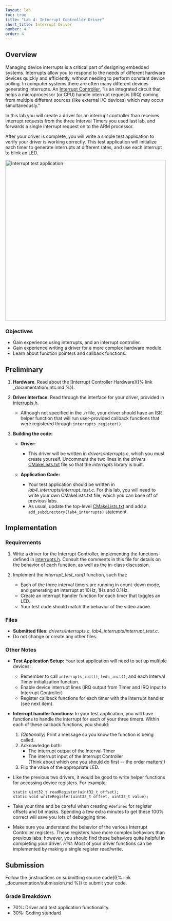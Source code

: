 ```yaml
---
layout: lab
toc: true
title: "Lab 4: Interrupt Controller Driver"
short_title: Interrupt Driver
number: 4
order: 4
---
```


## Overview


Managing device interrupts is a critical part of designing embedded systems.  Interrupts allow you to respond to the needs of different hardware devices quickly and efficiently, without needing to perform constant device polling.
In computer systems there are often many different devices generating interrupts.  An [Interrupt Controller](https://en.wikipedia.org/wiki/Programmable_interrupt_controller), "is an integrated circuit that helps a microprocessor (or CPU) handle interrupt requests (IRQ) coming from multiple different sources (like external I/O devices) which may occur simultaneously."  

In this lab you will create a driver for an interrupt controller than receives interrupt requests from the three Interval Timers you used last lab, and forwards a single interrupt request on to the ARM processor.

After your driver is complete, you will write a simple test application to verify your driver is working correctly.  This test application will initialize each timer to generate interrupts at different rates, and use each interrupt to blink an LED.

<img src="{% link media/interrupts/interrupt_test.gif %}" width="500" alt="Interrupt test application">

### Objectives

* Gain experience using interrupts, and an interrupt controller.
* Gain experience writing a driver for a more complex hardware module.
* Learn about function pointers and callback functions.

## Preliminary

1. **Hardware**. Read about the [Interrupt Controller Hardware]({% link _documentation/intc.md %}).

1. **Driver Interface**. Read through the interface for your driver, provided in [interrupts.h]({{site.github.fileurl}}/drivers/interrupts.h).
    * Although not specified in the *.h* file, your driver should have an ISR helper function that will run user-provided callback functions that were registered through `interrupts_register()`.

1. **Building the code:** 
    * **Driver:** 
        * This driver will be written in *drivers/interrupts.c*, which you must create yourself.  Uncomment the two lines in the *drivers* [CMakeLists.txt]({{site.github.fileurl}}/drivers/CMakeLists.txt) file so that the *interrupts* library is built.  

    * **Application Code:**
        * Your test application should be written in *lab4_interrupts/interrupt_test.c*.  For this lab, you will need to write your own CMakeLists.txt file, which you can base off of previous labs.
        * As usual, update the top-level [CMakeLists.txt]({{site.github.fileurl}}/CMakeLists.txt) and add a `add_subdirectory(lab4_interrupts)` statement.

## Implementation

### Requirements

1. Write a driver for the Interrupt Controller, implementing the functions defined in [interrupts.h]({{site.github.fileurl}}/drivers/interrupts.h).  Consult the comments in this file for details on the behavior of each function, as well as the in-class discussion.

1. Implement the *interrupt_test_run()* function, such that:
    * Each of the three interval timers are running in count-down mode, and generating an interrupt at 10Hz, 1Hz and 0.1Hz.
    * Create an interrupt handler function for each timer that toggles an LED.
    * Your test code should match the behavior of the video above.



### Files
  - **Submitted files:** *drivers/interrupts.c*, *lab4_interrupts/interrupt_test.c*.
  - Do not change or create any other files.

### Other Notes
* **Test Application Setup:** Your test application will need to set up multiple devices:
    * Remember to call `interrupts_init()`, `leds_init()`, and each Interval Timer initialization function.
    * Enable device interrupt lines (IRQ output from Timer and IRQ input to Interrupt Controller)
    * Register callback functions for each timer with the interrupt handler (see next item).

* **Interrupt handler functions:**  In your test application, you will have functions to handle the interrupt for each of your three timers.  Within each of these callback functions, you should:
    1. *(Optionally)* Print a message so you know the function is being called.
    1. Acknowledge both:
        * The interrupt output of the Interval Timer
        * The interrupt input of the Interrupt Controller        
        (Think about which one you should do first -- the order matters!)
    3. Flip the value of the appropriate LED.

* Like the previous two drivers, it would be good to write helper functions for accessing device registers.  For example:

      static uint32_t readRegister(uint32_t offset);
      static void writeRegister(uint32_t offset, uint32_t value);

* Take your time and be careful when creating `#defines` for register offsets and bit masks.  Spending a few extra minutes to get these 100% correct will save you lots of debugging time.

* Make sure you understand the behavior of the various Interrupt Controller registers.  These registers have more complex behaviors than previous labs; however, you should find these behaviors quite helpful in completing your driver.  *Hint:* Most of your driver functions can be implemented by making a single register read/write.


## Submission
Follow the [instructions on submitting source code]({% link _documentation/submission.md %}) to submit your code.

### Grade Breakdown 
  * 70%: Driver and test application functionality.
  * 30%: Coding standard